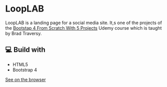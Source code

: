 # LoopLAB

LoopLAB is a landing page for a social media site. It,s one of the projects of the [Bootstap 4 From Scratch With 5 Projects](https://www.udemy.com/course/bootstrap-4-from-scratch-with-5-projects/) Udemy course which is taught by Brad Traversy.

## 💻 Build with

- HTML5
- Bootstrap 4

[See on the browser]()
